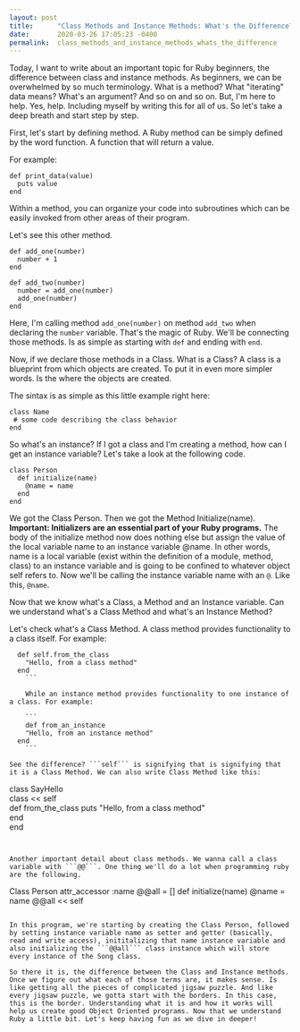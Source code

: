 ```yaml
---
layout: post
title:      "Class Methods and Instance Methods: What's the Difference? "
date:       2020-03-26 17:05:23 -0400
permalink:  class_methods_and_instance_methods_whats_the_difference
---
```



Today, I want to write about an important topic for Ruby beginners, the difference between class and instance methods. As beginners, we can be overwhelmed by so much terminology. What is a method? What "iterating" data means? What's an argument? And so on and so on. But, I'm here to help. Yes, help. Including myself by writing this for all of us. So let's take a deep breath and start step by step. 

First, let's start by defining method. A Ruby method can be simply defined by the word function. A function that will return a value. 

For example:

```
def print_data(value)
  puts value 
end
```

Within a method, you can organize your code into subroutines which can be easily invoked from other areas of their program. 

Let's see this other method. 

```
def add_one(number)
  number + 1
end

def add_two(number)
  number = add_one(number)
  add_one(number)
end
```

Here, I'm calling method ```add_one(number)``` on method ```add_two``` when declaring the ```number``` variable. That's the magic of Ruby. We'll be connecting those methods. Is as simple as starting with ```def``` and ending with ```end```. 

Now, if we declare those methods in a Class. What is a Class? A class is a blueprint from which objects are created. To put it in even more simpler words. Is the where the objects are created. 

The sintax is as simple as this little example right here:

```
class Name
 # some code describing the class behavior
end
```

So what's an instance? If I got a class and I'm creating a method, how can I get an instance variable? Let's take a look at the following code. 

```
class Person
  def initialize(name)
    @name = name
  end
end
```

We got the Class Person. Then we got the Method Initialize(name). **Important: Initializers are an essential part of your Ruby programs.**  The body of the initialize method now does nothing else but assign the value of the local variable name to an instance variable @name. In other words, name is a local variable (exist within the definition of a module, method, class) to an instance variable and is going to be confined to whatever object self refers to. Now we'll be calling the instance variable name with an ```@```.  Like this, ```@name```. 

Now that we know what's a Class, a Method and an Instance variable. Can we understand what's a Class Method and what's an Instance Method? 

Let's check what's a Class Method. A class method provides functionality to a class itself. For example:

```
  def self.from_the_class
    "Hello, from a class method"
  end
	```
	
	While an instance method provides functionality to one instance of a class. For example:
	
	```
	def from_an_instance
    "Hello, from an instance method"
  end
	```
	
See the difference? ```self``` is signifying that is signifying that it is a Class Method. We can also write Class Method like this:

```
class SayHello  
class << self  
def from_the_class 
puts "Hello, from a class method"  
end  
end 
```


Another important detail about class methods. We wanna call a class variable with ```@@```. One thing we'll do a lot when programming ruby are the following.

```
Class Person
attr_accessor :name
@@all = []
def initialize(name)
@name = name
@@all << self
```

In this program, we're starting by creating the Class Person, followed by setting instance variable name as setter and getter (basically, read and write access), inititalizing that name instance variable and also initializing the ```@@all``` class instance which will store every instance of the Song class. 

So there it is, the difference between the Class and Instance methods. Once we figure out what each of those terms are, it makes sense. Is like getting all the pieces of complicated jigsaw puzzle. And like every jigsaw puzzle, we gotta start with the borders. In this case, this is the border. Understanding what it is and how it works will help us create good Object Oriented programs. Now that we understand Ruby a little bit. Let's keep having fun as we dive in deeper! 
